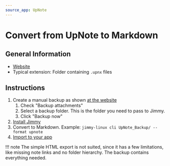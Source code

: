 ```yaml
---
source_app: UpNote
---
```


# Convert from UpNote to Markdown

## General Information

- [Website](https://getupnote.com/)
- Typical extension: Folder containing `.upnx` files

## Instructions

1. Create a manual backup as shown [at the website](https://help.getupnote.com/more/automatic-notes-backup)
    1. Check "Backup attachments"
    2. Select a backup folder. This is the folder you need to pass to Jimmy.
    3. Click "Backup now"
2. [Install Jimmy](../index.md#installation)
3. Convert to Markdown. Example: `jimmy-linux cli UpNote_Backup/ --format upnote`
4. [Import to your app](../import_instructions.md)

!!! note
    The simple HTML export is not suited, since it has a few limitations, like missing note links and no folder hierarchy. The backup contains everything needed.
